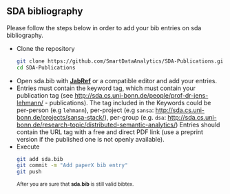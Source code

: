 ## SDA bibliography
Please follow the steps below in order to add your bib entries on sda bibliography.

* Clone the repository
    ```bash
    git clone https://github.com/SmartDataAnalytics/SDA-Publications.git
    cd SDA-Publications
    ```
* Open sda.bib with [**JabRef**](http://www.jabref.org/) or a compatible editor and add your entries.
* Entries must contain the keyword tag, which must contain your publication tag (see http://sda.cs.uni-bonn.de/people/prof-dr-jens-lehmann/ - publications). The tag included in the Keywords could be per-person (e.g `lehmann`), per-project (e.g `sansa`: http://sda.cs.uni-bonn.de/projects/sansa-stack/), per-group (e.g. `dsa`: http://sda.cs.uni-bonn.de/research-topic/distributed-semantic-analytics/)
Entries should contain the URL tag with a free and direct PDF link (use a preprint version if the published one is not openly available).
* Execute
    ```bash
    git add sda.bib
    git commit -m "Add paperX bib entry"
    git push
    ```  
    <sub>After you are sure that __sda.bib__ is still valid bibtex.</sub>

